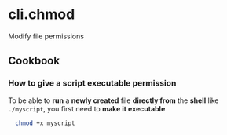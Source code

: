 # cli.chmod

Modify file permissions

## Cookbook

### How to give a script executable permission

To be able to **run** a **newly created** file **directly from** the **shell**
like `./myscript`, you first need to **make it executable**

```sh
  chmod +x myscript
```
